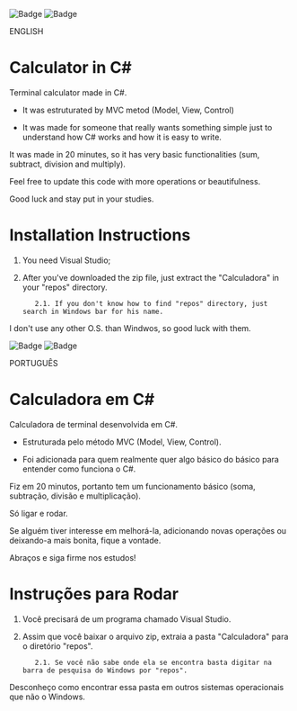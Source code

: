 ![Badge](https://img.shields.io/badge/Realese%20Date-may%2F2022-blueviolet)
![Badge](https://img.shields.io/badge/Code%20complexity-Very%20Easy-brightgreen)

ENGLISH

# Calculator in C#

Terminal calculator made in C#.

- It was estruturated by MVC metod (Model, View, Control)

- It was made for someone that really wants something simple just to understand how C# works and how it is easy to write.

It was made in 20 minutes, so it has very basic functionalities (sum, subtract, division and multiply).

Feel free to update this code with more operations or beautifulness.

Good luck and stay put in your studies.

# Installation Instructions 

1. You need Visual Studio;
2. After you've downloaded the zip file, just extract the "Calculadora" in your "repos" directory.

          2.1. If you don't know how to find "repos" directory, just search in Windows bar for his name.

I don't use any other O.S. than Windwos, so good luck with them.

![Badge](https://img.shields.io/badge/Data%20de%20Lançamento-maio%2F2022-blueviolet)
![Badge](https://img.shields.io/badge/Nível%20do%20código-Muito%20Fácil-brightgreen)

PORTUGUÊS

# Calculadora em C#

Calculadora de terminal desenvolvida em C#.

- Estruturada pelo método MVC (Model, View, Control).

- Foi adicionada para quem realmente quer algo básico do básico para entender como funciona o C#.

Fiz em 20 minutos, portanto tem um funcionamento básico (soma, subtração, divisão e multiplicação).

Só ligar e rodar.

Se alguém tiver interesse em melhorá-la, adicionando novas operações ou deixando-a mais bonita, fique a vontade.

Abraços e siga firme nos estudos!

# Instruções para Rodar

1. Você precisará de um programa chamado Visual Studio.

2. Assim que você baixar o arquivo zip, extraia a pasta "Calculadora" para o diretório "repos".

          2.1. Se você não sabe onde ela se encontra basta digitar na barra de pesquisa do Windows por "repos".
 
Desconheço como encontrar essa pasta em outros sistemas operacionais que não o Windows.
